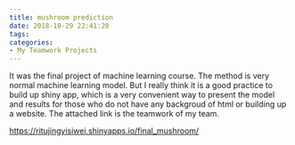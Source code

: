 ```yaml
---
title: mushroom prediction
date: 2018-10-29 22:41:20
tags:
categories:
- My Teamwork Projects
---
```




It was the final project of machine learning course. The method is very normal machine learning model. But I really think it is a good practice to build up shiny app, which is a very convenient way to present the model and results for those who do not have any backgroud of html or building up a website. The attached link is the teamwork of my team.

[]()https://ritujingyisiwei.shinyapps.io/final_mushroom/
